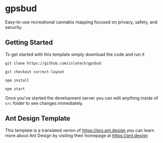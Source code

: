 # gpsbud
Easy-to-use recreational cannabis mapping focused on privacy, safety, and security.


## Getting Started

To get started with this template simply download the code and run it

```
git clone https://github.com/islatech/gpsbud

git checkout correct-layout

npm install

npm start
```

Once you've started the development server you can edit anything inside of `src` folder to see changes immediately.

## Ant Design Template

This template is a translated verion of https://pro.ant.design you can learn more about Ant Design by visiting their homepage at https://ant.design